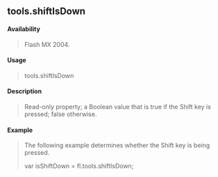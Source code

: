 ## tools.shiftIsDown

#### Availability

> Flash MX 2004.

#### Usage

> tools.shiftIsDown

#### Description

> Read-only property; a Boolean value that is true if the Shift key is pressed; false otherwise.

#### Example

> The following example determines whether the Shift key is being pressed.
>
> var isShiftDown = fl.tools.shiftIsDown;
